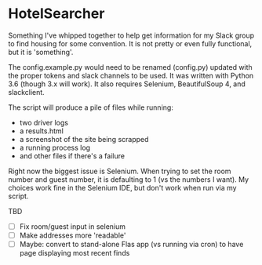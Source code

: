 # HotelSearcher

Something I've whipped together to help get information for my Slack group to find housing for some convention.  It is not pretty or even fully functional, but it is 'something'.

The config.example.py would need to be renamed (config.py) updated with the proper tokens and slack channels to be used.  It was written with Python 3.6 (though 3.x will work).  It also requires Selenium, BeautifulSoup 4, and slackclient.

The script will produce a pile of files while running:
* two driver logs
* a results.html
* a screenshot of the site being scrapped
* a running process log
* and other files if there's a failure

Right now the biggest issue is Selenium.  When trying to set the room number and guest number, it is defaulting to 1 (vs the numbers I want).  My choices work fine in the Selenium IDE, but don't work when run via my script.

TBD
- [ ] Fix room/guest input in selenium
- [ ] Make addresses more 'readable'
- [ ] Maybe: convert to stand-alone Flas app (vs running via cron) to have page displaying most recent finds